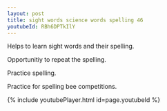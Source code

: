 ```yaml
---
layout: post
title: sight words science words spelling 46
youtubeId: RBh6DPTkIlY
---
```

 
 
Helps to learn sight words and their spelling.

Opportunitiy to repeat the spelling. 

Practice spelling. 
 
Practice for spelling bee competitions. 
 
{% include youtubePlayer.html id=page.youtubeId %}
 
 
